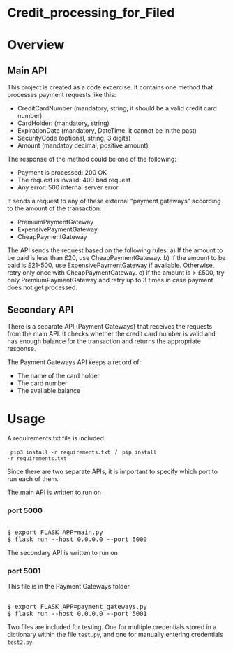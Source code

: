 # Credit_processing_for_Filed

# Overview

<h2>Main API </h2>

This project is created as a code excercise. It contains one method that processes payment requests like this:

  - CreditCardNumber (mandatory, string, it should be a valid credit card number)
  - CardHolder: (mandatory, string)
  - ExpirationDate (mandatory, DateTime, it cannot be in the past)
  - SecurityCode (optional, string, 3 digits)
  - Amount (mandatoy decimal, positive amount)
  
The response of the method could be one of the following:
  - Payment is processed: 200 OK
  - The request is invalid: 400 bad request
  - Any error: 500 internal server error
  
It sends a request to any of these external "payment gateways" according to the amount of the transaction:
  - PremiumPaymentGateway
  - ExpensivePaymentGateway
  - CheapPaymentGateway
  
The API sends the request based on the following rules:
  a) If the amount to be paid is less than £20, use CheapPaymentGateway.
  b) If the amount to be paid is £21-500, use ExpensivePaymentGateway if available.
      Otherwise, retry only once with CheapPaymentGateway.
  c) If the amount is > £500, try only PremiumPaymentGateway and retry up to 3 times
      in case payment does not get processed.

 <h2> Secondary API </h2>
 
 There is a separate API (Payment Gateways) that receives the requests from the main API. It checks whether the credit card number is valid 
 and has enough balance for the transaction and returns the appropriate response.
 
 The Payment Gateways API keeps a record of:
 - The name of the card holder
 - The card number
 - The available balance 

# Usage

A requirements.txt file is included.

<code> pip3 install -r requirements.txt </code> / <code> pip install -r requirements.txt </code>

Since there are two separate APIs, it is important to specify which port to run each of them.

The main API is written to run on <h3>port 5000</h3>

<pre> 
$ export FLASK_APP=main.py
$ flask run --host 0.0.0.0 --port 5000 
</pre>

The secondary API is written to run on <h3>port 5001 </h3>
This file is in the Payment Gateways folder.

<pre> 
$ export FLASK_APP=payment_gateways.py
$ flask run --host 0.0.0.0 --port 5001
</pre>


Two files are included for testing. 
One for multiple credentials stored in a dictionary within the file <code>test.py</code>, and one for manually entering credentials <code>test2.py</code>.




